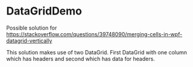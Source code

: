 # DataGridDemo
Possible solution for https://stackoverflow.com/questions/39748090/merging-cells-in-wpf-datagrid-vertically

This solution makes use of two DataGrid. First DataGrid with one column which has headers and second which has data for headers.
